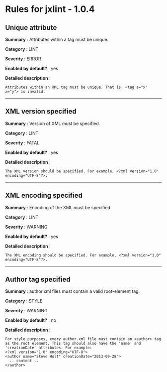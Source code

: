 Rules for jxlint - 1.0.4
========================

Unique attribute
----------------
**Summary** : Attributes within a tag must be unique.

**Category** : LINT

**Severity** : ERROR

**Enabled by default?** : yes


**Detailed description** :

    Attributes within an XML tag must be unique. That is, <tag a="x" a="y"> is invalid.

<hr>

XML version specified
---------------------
**Summary** : Version of XML must be specified.

**Category** : LINT

**Severity** : FATAL

**Enabled by default?** : yes


**Detailed description** :

    The XML version should be specified. For example, <?xml version="1.0" encoding="UTF-8"?>.

<hr>

XML encoding specified
----------------------
**Summary** : Encoding of the XML must be specified.

**Category** : LINT

**Severity** : WARNING

**Enabled by default?** : yes


**Detailed description** :

    The XML encoding should be specified. For example, <?xml version="1.0" encoding="UTF-8"?>.

<hr>

Author tag specified
--------------------
**Summary** : author.xml files must contain a valid root-element <author> tag.

**Category** : STYLE

**Severity** : WARNING

**Enabled by default?** : no


**Detailed description** :

    For style purposes, every author.xml file must contain an <author> tag as the root element. This tag should also have the 'name' and 'creationDate' attributes. For example:
    <?xml version="1.0" encoding="UTF-8">
    <author name="Steve Holt" creationDate="2013-09-28">
      .. content ..
    </author>




